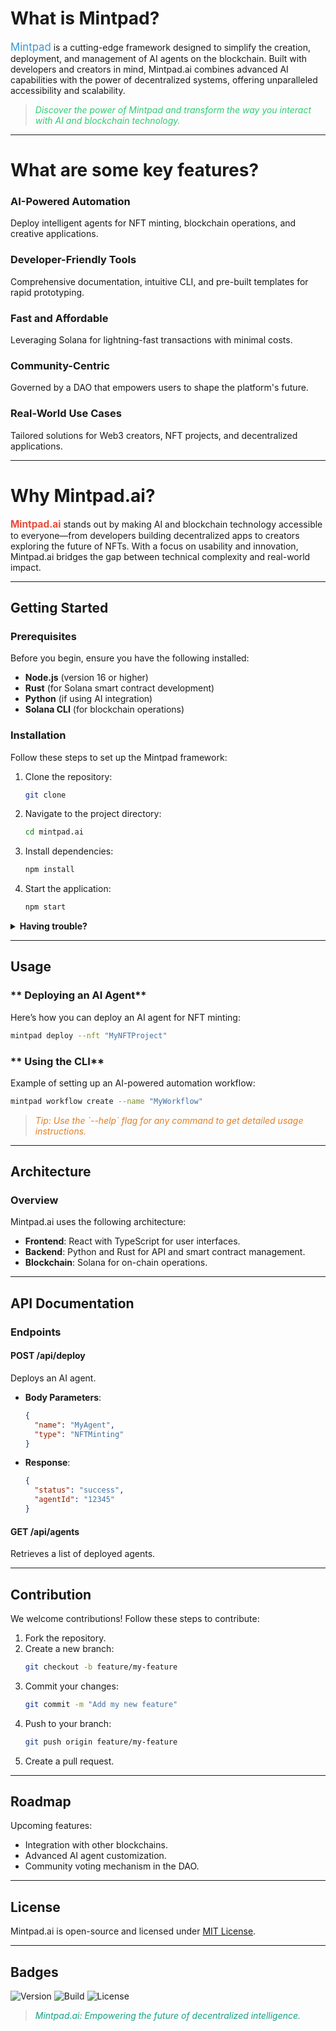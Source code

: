 # **What is Mintpad?**
<span style="color: #3498db; font-size: 1.2em;">Mintpad</span> is a cutting-edge framework designed to simplify the creation, deployment, and management of AI agents on the blockchain. Built with developers and creators in mind, Mintpad.ai combines advanced AI capabilities with the power of decentralized systems, offering unparalleled accessibility and scalability.

<blockquote style="color: #2ecc71; font-style: italic;">Discover the power of Mintpad and transform the way you interact with AI and blockchain technology.</blockquote>

---

# **What are some key features?**

### **AI-Powered Automation**
Deploy intelligent agents for NFT minting, blockchain operations, and creative applications.

### **Developer-Friendly Tools**
Comprehensive documentation, intuitive CLI, and pre-built templates for rapid prototyping.

### **Fast and Affordable**
Leveraging Solana for lightning-fast transactions with minimal costs.

### **Community-Centric**
Governed by a DAO that empowers users to shape the platform's future.

### **Real-World Use Cases**
Tailored solutions for Web3 creators, NFT projects, and decentralized applications.

---

# **Why Mintpad.ai?**
<span style="font-size: 1.1em; font-weight: bold; color: #e74c3c;">Mintpad.ai</span> stands out by making AI and blockchain technology accessible to everyone—from developers building decentralized apps to creators exploring the future of NFTs. With a focus on usability and innovation, Mintpad.ai bridges the gap between technical complexity and real-world impact.

---

## **Getting Started**

### **Prerequisites**
Before you begin, ensure you have the following installed:
- **Node.js** (version 16 or higher)
- **Rust** (for Solana smart contract development)
- **Python** (if using AI integration)
- **Solana CLI** (for blockchain operations)

### **Installation**
Follow these steps to set up the Mintpad framework:

1. Clone the repository:
   ```bash
   git clone 
   ```
2. Navigate to the project directory:
   ```bash
   cd mintpad.ai
   ```
3. Install dependencies:
   ```bash
   npm install
   ```
4. Start the application:
   ```bash
   npm start
   ```

<details>
<summary><strong>Having trouble?</strong></summary>
Contact us at <a href="[https://github.com/mintpad-ai/mintpad.ai/wiki](https://x.com/MintpadAi)">x.com/mintpadai</a> for help.
</details>

---

## **Usage**

### ** Deploying an AI Agent**
Here’s how you can deploy an AI agent for NFT minting:
```bash
mintpad deploy --nft "MyNFTProject"
```

### ** Using the CLI**
Example of setting up an AI-powered automation workflow:
```bash
mintpad workflow create --name "MyWorkflow"
```

<blockquote style="color: #e67e22; font-style: italic;">Tip: Use the `--help` flag for any command to get detailed usage instructions.</blockquote>

---

## **Architecture**

### **Overview**
Mintpad.ai uses the following architecture:
- **Frontend**: React with TypeScript for user interfaces.
- **Backend**: Python and Rust for API and smart contract management.
- **Blockchain**: Solana for on-chain operations.

---

## **API Documentation**

### **Endpoints**

#### **POST /api/deploy**
Deploys an AI agent.
- **Body Parameters**:
  ```json
  {
    "name": "MyAgent",
    "type": "NFTMinting"
  }
  ```
- **Response**:
  ```json
  {
    "status": "success",
    "agentId": "12345"
  }
  ```

#### **GET /api/agents**
Retrieves a list of deployed agents.

---

## **Contribution**
We welcome contributions! Follow these steps to contribute:

1. Fork the repository.
2. Create a new branch:
   ```bash
   git checkout -b feature/my-feature
   ```
3. Commit your changes:
   ```bash
   git commit -m "Add my new feature"
   ```
4. Push to your branch:
   ```bash
   git push origin feature/my-feature
   ```
5. Create a pull request.

---

## **Roadmap**
Upcoming features:
- Integration with other blockchains.
- Advanced AI agent customization.
- Community voting mechanism in the DAO.

---

## **License**
Mintpad.ai is open-source and licensed under [MIT License](LICENSE).

---

## **Badges**
![Version](https://img.shields.io/badge/version-1.0.0-blue)
![Build](https://img.shields.io/badge/build-passing-brightgreen)
![License](https://img.shields.io/badge/license-MIT-yellow)

<blockquote style="color: #16a085; font-style: italic;">Mintpad.ai: Empowering the future of decentralized intelligence.</blockquote>
